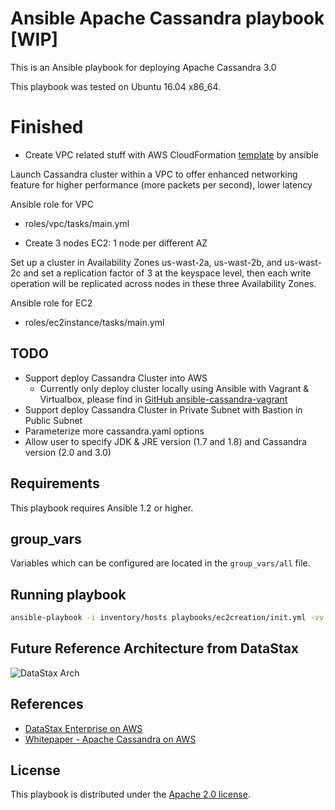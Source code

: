 # Ansible Apache Cassandra playbook [WIP]

This is an Ansible playbook for deploying Apache Cassandra 3.0

This playbook was tested on Ubuntu 16.04 x86_64.

# Finished

* Create VPC related stuff with AWS CloudFormation [template](https://s3.amazonaws.com/quickstart-reference/aws/vpc/latest/templates/aws-vpc.template) by ansible

Launch Cassandra cluster within a VPC to offer enhanced networking feature for higher performance (more packets per second), lower latency

Ansible role for VPC
- roles/vpc/tasks/main.yml

* Create 3 nodes EC2: 1 node per different AZ

Set up a cluster in Availability Zones us-wast-2a, us-wast-2b, and us-wast-2c and set a replication factor of 3 at the keyspace level, then each write operation will be replicated across nodes in these three Availability Zones.

Ansible role for EC2
- roles/ec2instance/tasks/main.yml

## TODO

* Support deploy Cassandra Cluster into AWS
  - Currently only deploy cluster locally using Ansible with Vagrant & Virtualbox, please find in [GitHub ansible-cassandra-vagrant](https://github.com/davidlu1001/ansible-cassandra-vagrant)
* Support deploy Cassandra Cluster in Private Subnet with Bastion in Public Subnet
* Parameterize more cassandra.yaml options
* Allow user to specify JDK & JRE version (1.7 and 1.8) and Cassandra version (2.0 and 3.0)

## Requirements

This playbook requires Ansible 1.2 or higher.

## group_vars

Variables which can be configured are located in the `group_vars/all` file.

## Running playbook

```bash
ansible-playbook -i inventory/hosts playbooks/ec2creation/init.yml -vv
```
## Future Reference Architecture from DataStax

![DataStax Arch](https://d0.awsstatic.com/partner-network/QuickStart/datasheets/dse-on-aws-architecture.png)

## References

* [DataStax Enterprise on AWS](https://aws.amazon.com/cn/quickstart/architecture/datastax-enterprise/)
* [Whitepaper - Apache Cassandra on AWS](https://www.google.com/url?sa=t&rct=j&q=&esrc=s&source=web&cd=1&cad=rja&uact=8&ved=0ahUKEwj46YTqhfzUAhXDF5QKHdIxD3UQFggyMAA&url=https%3A%2F%2Fd0.awsstatic.com%2Fwhitepapers%2FCassandra_on_AWS.pdf&usg=AFQjCNFMM63do3tApNvPWog6VUsKeiXeig)

## License

This playbook is distributed under the
[Apache 2.0 license](http://www.apache.org/licenses/LICENSE-2.0.html).
